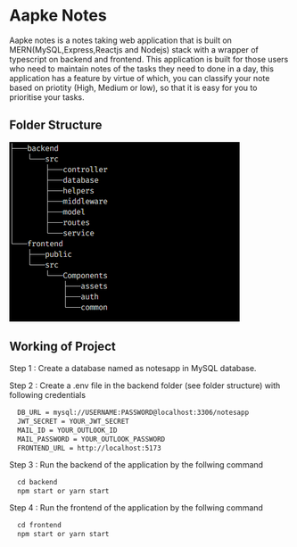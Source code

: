 # Aapke Notes

Aapke notes is a notes taking web application that is built on MERN(MySQL,Express,Reactjs and Nodejs) stack with a wrapper of typescript on backend and frontend.
This application is built for those users who need to maintain notes of the tasks they need to done in a day, this application has a feature by virtue of which,
you can classify your note based on priotity (High, Medium or low), so that it is easy for you to prioritise your tasks.

## Folder Structure 
<img src="https://github.com/imyogeshgaur/aapke-notes/blob/master/folder_structure.PNG">

## Working of Project 

Step 1 : Create a database named as notesapp in MySQL database.

Step 2 : Create a .env file in the backend folder (see folder structure) with following credentials

```
  DB_URL = mysql://USERNAME:PASSWORD@localhost:3306/notesapp
  JWT_SECRET = YOUR_JWT_SECRET
  MAIL_ID = YOUR_OUTLOOK_ID
  MAIL_PASSWORD = YOUR_OUTLOOK_PASSWORD
  FRONTEND_URL = http://localhost:5173
```

Step 3 : Run the backend of the application by the follwing command
```
  cd backend 
  npm start or yarn start
```

Step 4 : Run the frontend of the application by the follwing command
```
  cd frontend 
  npm start or yarn start
```
